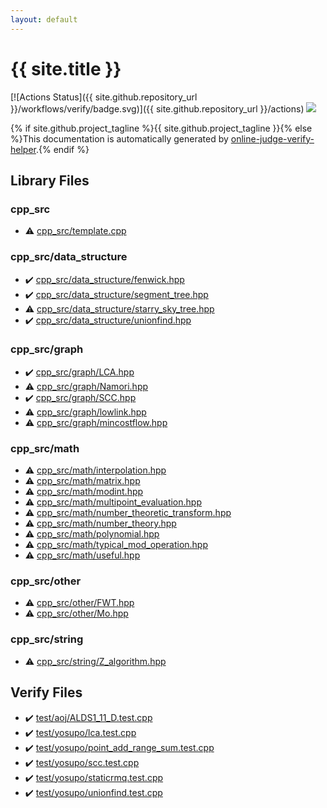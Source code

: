 ```yaml
---
layout: default
---
```


<!-- mathjax config similar to math.stackexchange -->
<script type="text/javascript" async
  src="https://cdnjs.cloudflare.com/ajax/libs/mathjax/2.7.5/MathJax.js?config=TeX-MML-AM_CHTML">
</script>
<script type="text/x-mathjax-config">
  MathJax.Hub.Config({
    TeX: { equationNumbers: { autoNumber: "AMS" }},
    tex2jax: {
      inlineMath: [ ['$','$'] ],
      processEscapes: true
    },
    "HTML-CSS": { matchFontHeight: false },
    displayAlign: "left",
    displayIndent: "2em"
  });
</script>

<script type="text/javascript" src="https://cdnjs.cloudflare.com/ajax/libs/jquery/3.4.1/jquery.min.js"></script>
<script src="https://cdn.jsdelivr.net/npm/jquery-balloon-js@1.1.2/jquery.balloon.min.js" integrity="sha256-ZEYs9VrgAeNuPvs15E39OsyOJaIkXEEt10fzxJ20+2I=" crossorigin="anonymous"></script>
<script type="text/javascript" src="assets/js/copy-button.js"></script>
<link rel="stylesheet" href="assets/css/copy-button.css" />


# {{ site.title }}

[![Actions Status]({{ site.github.repository_url }}/workflows/verify/badge.svg)]({{ site.github.repository_url }}/actions)
<a href="{{ site.github.repository_url }}"><img src="https://img.shields.io/github/last-commit/{{ site.github.owner_name }}/{{ site.github.repository_name }}" /></a>

{% if site.github.project_tagline %}{{ site.github.project_tagline }}{% else %}This documentation is automatically generated by <a href="https://github.com/kmyk/online-judge-verify-helper">online-judge-verify-helper</a>.{% endif %}

## Library Files

<div id="9a58b284f26bf03008f1a9518086b10c"></div>

### cpp_src

* :warning: <a href="library/cpp_src/template.cpp.html">cpp_src/template.cpp</a>


<div id="0efeb1959dbc8f7e9170e2d5bfa803ae"></div>

### cpp_src/data_structure

* :heavy_check_mark: <a href="library/cpp_src/data_structure/fenwick.hpp.html">cpp_src/data_structure/fenwick.hpp</a>
* :heavy_check_mark: <a href="library/cpp_src/data_structure/segment_tree.hpp.html">cpp_src/data_structure/segment_tree.hpp</a>
* :warning: <a href="library/cpp_src/data_structure/starry_sky_tree.hpp.html">cpp_src/data_structure/starry_sky_tree.hpp</a>
* :heavy_check_mark: <a href="library/cpp_src/data_structure/unionfind.hpp.html">cpp_src/data_structure/unionfind.hpp</a>


<div id="899db7edb5841537da14f45d9b6032f9"></div>

### cpp_src/graph

* :heavy_check_mark: <a href="library/cpp_src/graph/LCA.hpp.html">cpp_src/graph/LCA.hpp</a>
* :warning: <a href="library/cpp_src/graph/Namori.hpp.html">cpp_src/graph/Namori.hpp</a>
* :heavy_check_mark: <a href="library/cpp_src/graph/SCC.hpp.html">cpp_src/graph/SCC.hpp</a>
* :warning: <a href="library/cpp_src/graph/lowlink.hpp.html">cpp_src/graph/lowlink.hpp</a>
* :warning: <a href="library/cpp_src/graph/mincostflow.hpp.html">cpp_src/graph/mincostflow.hpp</a>


<div id="7f80e2498998e03897cbfac19f068c09"></div>

### cpp_src/math

* :warning: <a href="library/cpp_src/math/interpolation.hpp.html">cpp_src/math/interpolation.hpp</a>
* :warning: <a href="library/cpp_src/math/matrix.hpp.html">cpp_src/math/matrix.hpp</a>
* :warning: <a href="library/cpp_src/math/modint.hpp.html">cpp_src/math/modint.hpp</a>
* :warning: <a href="library/cpp_src/math/multipoint_evaluation.hpp.html">cpp_src/math/multipoint_evaluation.hpp</a>
* :warning: <a href="library/cpp_src/math/number_theoretic_transform.hpp.html">cpp_src/math/number_theoretic_transform.hpp</a>
* :warning: <a href="library/cpp_src/math/number_theory.hpp.html">cpp_src/math/number_theory.hpp</a>
* :warning: <a href="library/cpp_src/math/polynomial.hpp.html">cpp_src/math/polynomial.hpp</a>
* :warning: <a href="library/cpp_src/math/typical_mod_operation.hpp.html">cpp_src/math/typical_mod_operation.hpp</a>
* :warning: <a href="library/cpp_src/math/useful.hpp.html">cpp_src/math/useful.hpp</a>


<div id="3a410910d29f06f5e038fad6075af5c6"></div>

### cpp_src/other

* :warning: <a href="library/cpp_src/other/FWT.hpp.html">cpp_src/other/FWT.hpp</a>
* :warning: <a href="library/cpp_src/other/Mo.hpp.html">cpp_src/other/Mo.hpp</a>


<div id="1af93c576686231cc039edb77ac3381f"></div>

### cpp_src/string

* :warning: <a href="library/cpp_src/string/Z_algorithm.hpp.html">cpp_src/string/Z_algorithm.hpp</a>


## Verify Files

* :heavy_check_mark: <a href="verify/test/aoj/ALDS1_11_D.test.cpp.html">test/aoj/ALDS1_11_D.test.cpp</a>
* :heavy_check_mark: <a href="verify/test/yosupo/lca.test.cpp.html">test/yosupo/lca.test.cpp</a>
* :heavy_check_mark: <a href="verify/test/yosupo/point_add_range_sum.test.cpp.html">test/yosupo/point_add_range_sum.test.cpp</a>
* :heavy_check_mark: <a href="verify/test/yosupo/scc.test.cpp.html">test/yosupo/scc.test.cpp</a>
* :heavy_check_mark: <a href="verify/test/yosupo/staticrmq.test.cpp.html">test/yosupo/staticrmq.test.cpp</a>
* :heavy_check_mark: <a href="verify/test/yosupo/unionfind.test.cpp.html">test/yosupo/unionfind.test.cpp</a>


